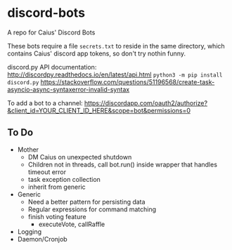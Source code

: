 # discord-bots
A repo for Caius' Discord Bots

These bots require a file `secrets.txt` to reside in the same directory, which contains Caius' discord app tokens, so don't try nothin funny. 

discord.py API documentation: http://discordpy.readthedocs.io/en/latest/api.html
`python3 -m pip install discord.py`
https://stackoverflow.com/questions/51196568/create-task-asyncio-async-syntaxerror-invalid-syntax

To add a bot to a channel: https://discordapp.com/oauth2/authorize?&client_id=YOUR_CLIENT_ID_HERE&scope=bot&permissions=0

## To Do
* Mother
  * DM Caius on unexpected shutdown
  * Children not in threads, call bot.run() inside wrapper that handles timeout error
  * task exception collection
  * inherit from generic
* Generic
  * Need a better pattern for persisting data
  * Regular expressions for command matching
  * finish voting feature
    * executeVote, callRaffle
* Logging
* Daemon/Cronjob
